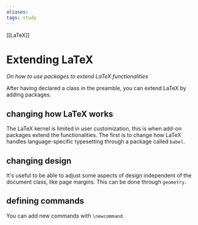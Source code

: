 ```yaml
---
aliases:
tags: study
---
```

[[LaTeX]]
# Extending LaTeX
*On how to use packages to extend LaTeX functionalities*

After having declared a class in the preamble, you can extend LaTeX by adding packages.

## changing how LaTeX works
The LaTeX kernel is limited in user customization, this is when add-on packages extend the functionalities.
The first is to change how LaTeX handles language-specific typesetting through a package called `babel`.

## changing design
It's useful to be able to adjust some aspects of design independent of the document class, like page margins. This can be done through `geometry`.

## defining commands
You can add new commands with `\newcommand`.